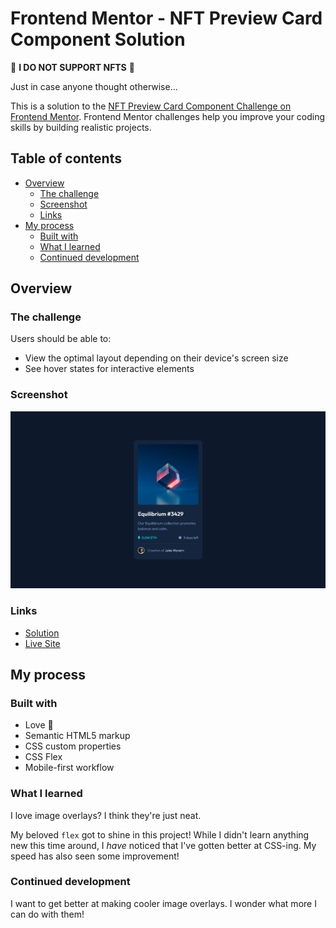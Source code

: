 # Frontend Mentor - NFT Preview Card Component Solution

🚨 **I DO NOT SUPPORT NFTS** 🚨

Just in case anyone thought otherwise...

This is a solution to the [NFT Preview Card Component Challenge on Frontend Mentor](https://www.frontendmentor.io/challenges/nft-preview-card-component-SbdUL_w0U). Frontend Mentor challenges help you improve your coding skills by building realistic projects. 

## Table of contents

- [Overview](#overview)
  - [The challenge](#the-challenge)
  - [Screenshot](#screenshot)
  - [Links](#links)
- [My process](#my-process)
  - [Built with](#built-with)
  - [What I learned](#what-i-learned)
  - [Continued development](#continued-development)

## Overview

### The challenge

Users should be able to:

- View the optimal layout depending on their device's screen size
- See hover states for interactive elements

### Screenshot

![NFT Preview Card Component Solution](./screenshot.png)

### Links

- [Solution](https://your-solution-url.com)
- [Live Site](https://your-live-site-url.com)

## My process

### Built with

- Love 💖
- Semantic HTML5 markup
- CSS custom properties
- CSS Flex
- Mobile-first workflow

### What I learned

I love image overlays? I think they're just neat. 

My beloved `flex` got to shine in this project! While I didn't learn anything new this time around, I *have* noticed that I've gotten better at CSS-ing. My speed has also seen some improvement!

### Continued development

I want to get better at making cooler image overlays. I wonder what more I can do with them!